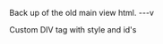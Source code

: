 
Back up of the old main view html. ---v


<!-- 
<div id='mainHTML' class='col-md-12 col-xs-12 clearfix'>

    <div class="mainTitle">
      <h1>Konditori</h1>
      <p class="lead">
        <br>
        1: Traditional Swedish gathering place to
              enjoy friends over great coffee, fine
              baked goods and confections.<br>
              2: Where one goes for a coffee break
            
      </p>
     
    </div>

    <div class="row marketing mainContent clearfix">
      <div class='container'>
        <div class='col-md-6 col-xs-6'>
          <div id="content1">     
           <p>KONDITORI 's trademark is strong flavored coffee ground fresh 
           daily on premises. Our environment replicates a vintage/rustic feel that offers a 
           comfortable atmosphere for our customers to enjoy comradery while they feast on 
           hand rolled kettle boiled bagels, gourmet muffins and fine Swedish treats like Cardamom Bread (coffee bread with almond filling), Kanelbulle (cinnamon rolls) and Coco Balls.</p> 
                 
           <p>We work with a Brooklyn roaster to formulate an exclusive process for 
           roasting Konditori Beans. This involves putting Arabic beans from three 
           different central American countries through an air heated process 
           which produces an exquisite flavor that is uniquely ours.</p>
          </div>
        </div> 
        <div class='col-md-6 col-xs-6'>
          <div id='content2'>
           <p>
             Our coffee is brewed fresh every hour on the hour to maximize the 
             aromatic experience. We also French Press which creates a very robust aroma with 
             our medium to light house blends resulting in a surprisingly clean finish . 
             Our Ice Coffee is cold brewed for 24 hours producing superior flavor with 70% less acidity and no bitterness..</p>
               
             <p>We aspire to combine the hominess of Swedish Coffee Culture with the edginess of Brooklyn... </p>
          </div>
        </div>
      </div>
    </div>
</div> -->



Custom DIV tag with style and id's 

<div id='' class='' style=''>


  </div>